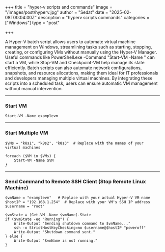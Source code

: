 +++
title = "hyper-v scripts and commands"
image = "/images/post/hyperv.jpg"
author = "Sedat"
date = "2025-02-08T00:04:00Z"
description = "hyperv scripts commands"
categories = ["Windows"]
type = "post"

+++

A Hyper-V batch script allows users to automate virtual machine management on Windows, streamlining tasks such as starting, stopping, creating, or configuring VMs without manually using the Hyper-V Manager. Useful commands like PowerShell.exe -Command "Start-VM -Name <VMName>" can start a VM, while Stop-VM and Checkpoint-VM help manage its state efficiently. Batch scripts can also automate network configurations, snapshots, and resource allocations, making them ideal for IT professionals and developers managing multiple virtual machines. By integrating these scripts into a scheduled task, users can ensure automatic VM management without manual intervention.

***

### Start VM

```
Start-VM -Name examplevm
```
***

### Start Multiple VM

```
$VMs = "k8s1", "k8s2", "k8s3"  # Replace with the names of your virtual machines

foreach ($VM in $VMs) {
    Start-VM -Name $VM
}
```

***

### Send Command to Remote SSH Client (Stop Remote Linux Machine)

```
$vmName = "examplevm"   # Replace with your actual Hyper-V VM name
$hostIP = "192.168.1.254"  # Replace with your VM's SSH IP address
$username = "root"

$vmState = (Get-VM -Name $vmName).State
if ($vmState -eq "Running") {
    Write-Output "Sending shutdown command to $vmName..."
    ssh -o StrictHostKeyChecking=no $username@$hostIP "poweroff"
    Write-Output "Shutdown command sent."
} else {
    Write-Output "$vmName is not running."
}
```
